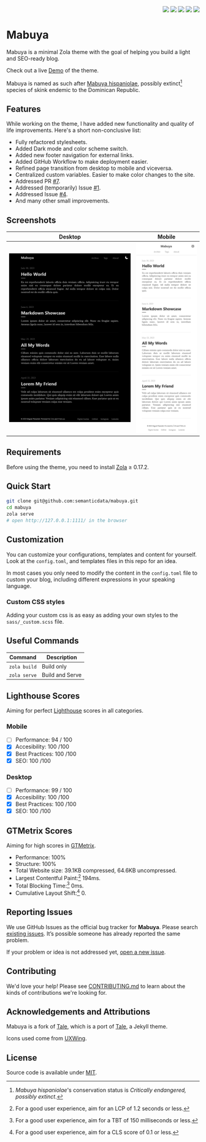 <p align="right">
  <img src="https://img.shields.io/github/languages/code-size/semanticdata/mabuya" />
  <img src="https://img.shields.io/github/repo-size/semanticdata/mabuya" />
  <img src="https://img.shields.io/github/commit-activity/t/semanticdata/mabuya" />
  <img src="https://img.shields.io/github/last-commit/semanticdata/mabuya" />
  <img src="https://img.shields.io/website/https/semanticdata.github.io/mabuya.svg" />
</p>

# Mabuya

Mabuya is a minimal Zola theme with the goal of helping you build a light and SEO-ready blog.

Check out a live [Demo](https://semanticdata.github.io/mabuya/) of the theme.

Mabuya is named as such after [Mabuya hispaniolae](https://en.wikipedia.org/wiki/Mabuya_hispaniolae?useskin=vector), possibly extinct[^1] species of skink endemic to the Dominican Republic.

## Features

While working on the theme, I have added new functionality and quality of life improvements. Here's a short non-conclusive list:

- Fully refactored stylesheets.
- Added Dark mode and color scheme switch.
- Added new footer navigation for external links.
- Added GitHub Workflow to make deployment easier.
- Refined page transition from desktop to mobile and viceversa.
- Centralized custom variables. Easier to make color changes to the site.
- Addressed PR [#7](https://github.com/aaranxu/tale-zola/pull/7).
- Addressed (temporarily) Issue [#1](https://github.com/aaranxu/tale-zola/issues/1).
- Addressed Issue [#4](https://github.com/aaranxu/tale-zola/issues/4).
- And many other small improvements.

## Screenshots

| Desktop | Mobile |
| :-----: | :----: |
| ![website screenshot](screenshots/screenshot-index-dark.png) | ![website screenshot](screenshots/screenshot-mobile.png) |

## Requirements

Before using the theme, you need to install [Zola](https://www.getzola.org/documentation/getting-started/installation/) ≥ 0.17.2.

## Quick Start

```bash
git clone git@github.com:semanticdata/mabuya.git
cd mabuya
zola serve
# open http://127.0.0.1:1111/ in the browser
```

## Customization

You can customize your configurations, templates and content for yourself. Look at the `config.toml`, and templates files in this repo for an idea.

In most cases you only need to modify the content in the `config.toml` file to
custom your blog, including different expressions in your speaking language.

### Custom CSS styles

Adding your custom css is as easy as adding your own styles to the `sass/_custom.scss` file.

## Useful Commands

| Command                    | Description                |
| -------------------------- | -------------------------- |
| `zola build`               | Build only                 |
| `zola serve`               | Build and Serve            |

## Lighthouse Scores

Aiming for perfect [Lighthouse](https://pagespeed.web.dev/) scores in all categories.

### Mobile

- [ ] Performance: 94 / 100
- [x] Accesibility: 100 /100
- [x] Best Practices: 100 /100
- [x] SEO: 100 /100

### Desktop

- [ ] Performance: 99 / 100
- [x] Accesibility: 100 /100
- [x] Best Practices: 100 /100
- [x] SEO: 100 /100

## GTMetrix Scores

Aiming for high scores in [GTMetrix](https://gtmetrix.com/).

- Performance: 100%
- Structure: 100%
- Total Website size: 39.1KB compressed, 64.6KB uncompressed.
- Largest Contentful Paint:[^2] 194ms.
- Total Blocking Time:[^3] 0ms.
- Cumulative Layout Shift:[^4] 0.

## Reporting Issues

We use GitHub Issues as the official bug tracker for **Mabuya**. Please
search [existing issues](https://github.com/semanticdata/mabuya/issues). It’s
possible someone has already reported the same problem.

If your problem or idea is not addressed yet, [open a new issue](https://github.com/semanticdata/mabuya/issues/new).

## Contributing

We'd love your help! Please see [CONTRIBUTING.md](./CONTRIBUTING.md) to learn
about the kinds of contributions we're looking for.

## Acknowledgements and Attributions

Mabuya is a fork of [Tale](https://github.com/aaranxu/tale-zola), which is a port of [Tale](https://github.com/chesterhow/tale), a Jekyll theme.

Icons used come from [UXWing](https://uxwing.com/license/).

## License

Source code is available under [MIT](LICENSE).

[^1]: *Mabuya hispaniolae*'s conservation status is *Critically endangered, possibly extinct*.  
[^2]: For a good user experience, aim for an LCP of 1.2 seconds or less.  
[^3]: For a good user experience, aim for a TBT of 150 milliseconds or less.  
[^4]: For a good user experience, aim for a CLS score of 0.1 or less.  

